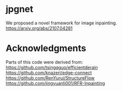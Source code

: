 # jpgnet
We proposed a novel framework for image inpainting. https://arxiv.org/abs/2107.04281


# Acknowledgments
Parts of this code were derived from:
https://github.com/tsingqguo/efficientderain
https://github.com/knazeri/edge-connect
https://github.com/RenYurui/StructureFlow
https://github.com/jingyuanli001/RFR-Inpainting
